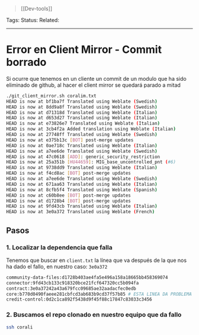 > [[Dev-tools]]

Tags: 
Status: 
Related: 

___

# Error en Client Mirror - Commit borrado

Si ocurre que tenemos en un cliente un commit de un modulo que ha sido eliminado de github, al hacer el client mirror se quedará parado a mitad
```bash
./git_client_mirror.sh coralim.txt
HEAD is now at bf1ba7f Translated using Weblate (Swedish)
HEAD is now at 8dd9a8f Translated using Weblate (Swedish)
HEAD is now at d71318d Translated using Weblate (Italian)
HEAD is now at d653d27 Translated using Weblate (Italian)
HEAD is now at e73826e7 Translated using Weblate (Italian)
HEAD is now at 3cb4f2a Added translation using Weblate (Italian)
HEAD is now at 27748ff Translated using Weblate (Swedish)
HEAD is now at e375b13c [BOT] post-merge updates
HEAD is now at 0ae718c Translated using Weblate (Italian)
HEAD is now at a7ee6de Translated using Weblate (Swedish)
HEAD is now at 47c0618 [ADD]: generic_security_restriction
HEAD is now at 25a351b [HU44659]: MIG_base_uncontrolled_pnt (#6)
HEAD is now at 9738dd9 Translated using Weblate (Italian)
HEAD is now at f4cd8ac [BOT] post-merge updates
HEAD is now at a7ee6de Translated using Weblate (Swedish)
HEAD is now at 671aa63 Translated using Weblate (Italian)
HEAD is now at 8cfb5f4 Translated using Weblate (Spanish)
HEAD is now at c60b8ee [BOT] post-merge updates
HEAD is now at d1728b4 [BOT] post-merge updates
HEAD is now at 9fd43cb Translated using Weblate (Italian)
HEAD is now at 3e0a372 Translated using Weblate (French)
```

## Pasos

### 1. Localizar la dependencia que falla
Tenemos que buscar en `client.txt` la línea que va después de la que nos ha dado el fallo, en nuestro caso: `3e0a372`
```bash
community-data-files:d1728b403ae4fa5e496a158a18665bb458369074
connector:9fd43cb133c918320bce21fcf647320cc5b094fa
contract:3e0a37242a43a679fcc09685ae32aadacfec0edb
core:b770d0490faeee281cbfcd3ab683b9cd37f57b85 # ESTA LINEA DA PROBLEMA
credit-control:0d2c1ca892f5438d9f45f88c17847c83033c3456
```

### 2. Buscamos el repo clonado en nuestro equipo que da fallo

```bash
ssh corali
```